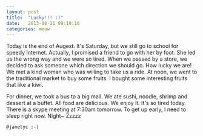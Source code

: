 ```yaml
---
layout: post
title:  "Lucky!!! :)"
date:   2013-08-21 09:10:10
categories: meow
---
```

Today is the end of Augest. It's Saturday, but we still go to school for speedy Internet. Actually, I promised a friend to go with her by foot. She led us the wrong way and we were so tired. When we passed by a store, we decided to ask someone which direction we should go. How lucky we are! We met a kind woman who was willing to take us a ride. At noon, we went to the traditional market to buy some fruits. I bought some interesting fruits that like a kiwi. 

For dinner, we took a bus to a big mall. We ate sushi, noodle, shrimp and dessert at a buffet. All food are delicious. We enjoy it. It's so tired today. There is a skype meeting at 7:30am tomorrow. To get up early, I need to sleep right now. Night~ Zzzzz


`@janetyc :-)`

